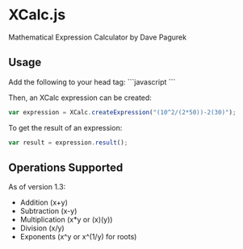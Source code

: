 <h1>XCalc.js</h1>
Mathematical Expression Calculator by Dave Pagurek

<h2>Usage</h2>
Add the following to your head tag:
```javascript
<script src="js/XCalc.js"></script>
```

Then, an XCalc expression can be created:
```javascript
var expression = XCalc.createExpression("(10^2/(2*50))-2(30)");
```

To get the result of an expression:
```javascript
var result = expression.result();
```
<h2>Operations Supported</h2>
As of version 1.3:
<ul>
	<li>Addition (x+y)</li>
	<li>Subtraction (x-y)</li>
	<li>Multiplication (x*y or (x)(y))</li>
	<li>Division (x/y)</li>
	<li>Exponents (x^y or x^(1/y) for roots)</li>
</ul>